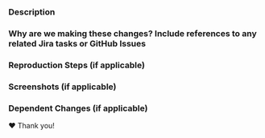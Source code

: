 ### Description

<!-- Ensure you have a PR description that answers: What? Why? How? -->
<!-- Example PR Description: https://www.pullrequest.com/blog/writing-a-great-pull-request-description/ -->

### Why are we making these changes? Include references to any related Jira tasks or GitHub Issues

### Reproduction Steps (if applicable)

### Screenshots (if applicable)

### Dependent Changes (if applicable)

<!-- If this PR depends on changes to other applications, document those dependencies (ex: paypal-smart-payment-buttons). -->
<!-- Are there any additional considerations when deploying this change to production? -->

❤️  Thank you!
